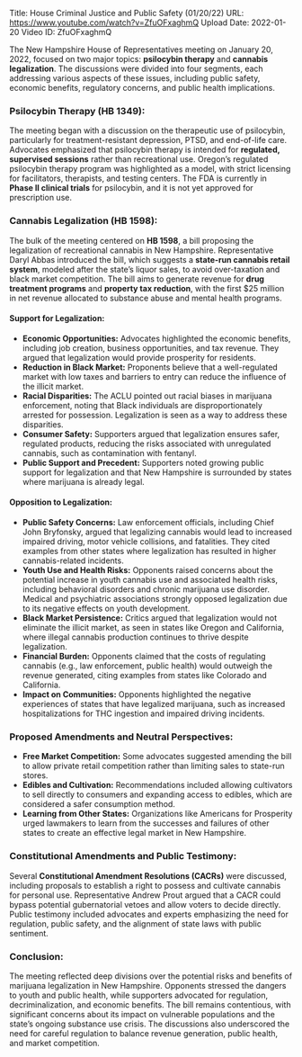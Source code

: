 Title: House Criminal Justice and Public Safety (01/20/22)
URL: https://www.youtube.com/watch?v=ZfuOFxaghmQ
Upload Date: 2022-01-20
Video ID: ZfuOFxaghmQ

The New Hampshire House of Representatives meeting on January 20, 2022, focused on two major topics: **psilocybin therapy** and **cannabis legalization**. The discussions were divided into four segments, each addressing various aspects of these issues, including public safety, economic benefits, regulatory concerns, and public health implications.

### **Psilocybin Therapy (HB 1349):**
The meeting began with a discussion on the therapeutic use of psilocybin, particularly for treatment-resistant depression, PTSD, and end-of-life care. Advocates emphasized that psilocybin therapy is intended for **regulated, supervised sessions** rather than recreational use. Oregon’s regulated psilocybin therapy program was highlighted as a model, with strict licensing for facilitators, therapists, and testing centers. The FDA is currently in **Phase II clinical trials** for psilocybin, and it is not yet approved for prescription use.

### **Cannabis Legalization (HB 1598):**
The bulk of the meeting centered on **HB 1598**, a bill proposing the legalization of recreational cannabis in New Hampshire. Representative Daryl Abbas introduced the bill, which suggests a **state-run cannabis retail system**, modeled after the state’s liquor sales, to avoid over-taxation and black market competition. The bill aims to generate revenue for **drug treatment programs** and **property tax reduction**, with the first $25 million in net revenue allocated to substance abuse and mental health programs.

#### **Support for Legalization:**
- **Economic Opportunities:** Advocates highlighted the economic benefits, including job creation, business opportunities, and tax revenue. They argued that legalization would provide prosperity for residents.
- **Reduction in Black Market:** Proponents believe that a well-regulated market with low taxes and barriers to entry can reduce the influence of the illicit market.
- **Racial Disparities:** The ACLU pointed out racial biases in marijuana enforcement, noting that Black individuals are disproportionately arrested for possession. Legalization is seen as a way to address these disparities.
- **Consumer Safety:** Supporters argued that legalization ensures safer, regulated products, reducing the risks associated with unregulated cannabis, such as contamination with fentanyl.
- **Public Support and Precedent:** Supporters noted growing public support for legalization and that New Hampshire is surrounded by states where marijuana is already legal.

#### **Opposition to Legalization:**
- **Public Safety Concerns:** Law enforcement officials, including Chief John Bryfonsky, argued that legalizing cannabis would lead to increased impaired driving, motor vehicle collisions, and fatalities. They cited examples from other states where legalization has resulted in higher cannabis-related incidents.
- **Youth Use and Health Risks:** Opponents raised concerns about the potential increase in youth cannabis use and associated health risks, including behavioral disorders and chronic marijuana use disorder. Medical and psychiatric associations strongly opposed legalization due to its negative effects on youth development.
- **Black Market Persistence:** Critics argued that legalization would not eliminate the illicit market, as seen in states like Oregon and California, where illegal cannabis production continues to thrive despite legalization.
- **Financial Burden:** Opponents claimed that the costs of regulating cannabis (e.g., law enforcement, public health) would outweigh the revenue generated, citing examples from states like Colorado and California.
- **Impact on Communities:** Opponents highlighted the negative experiences of states that have legalized marijuana, such as increased hospitalizations for THC ingestion and impaired driving incidents.

### **Proposed Amendments and Neutral Perspectives:**
- **Free Market Competition:** Some advocates suggested amending the bill to allow private retail competition rather than limiting sales to state-run stores.
- **Edibles and Cultivation:** Recommendations included allowing cultivators to sell directly to consumers and expanding access to edibles, which are considered a safer consumption method.
- **Learning from Other States:** Organizations like Americans for Prosperity urged lawmakers to learn from the successes and failures of other states to create an effective legal market in New Hampshire.

### **Constitutional Amendments and Public Testimony:**
Several **Constitutional Amendment Resolutions (CACRs)** were discussed, including proposals to establish a right to possess and cultivate cannabis for personal use. Representative Andrew Prout argued that a CACR could bypass potential gubernatorial vetoes and allow voters to decide directly. Public testimony included advocates and experts emphasizing the need for regulation, public safety, and the alignment of state laws with public sentiment.

### **Conclusion:**
The meeting reflected deep divisions over the potential risks and benefits of marijuana legalization in New Hampshire. Opponents stressed the dangers to youth and public health, while supporters advocated for regulation, decriminalization, and economic benefits. The bill remains contentious, with significant concerns about its impact on vulnerable populations and the state’s ongoing substance use crisis. The discussions also underscored the need for careful regulation to balance revenue generation, public health, and market competition.